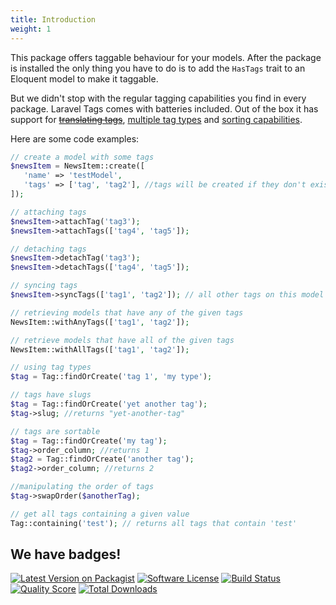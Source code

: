 ```yaml
---
title: Introduction
weight: 1
---
```


This package offers taggable behaviour for your models. After the package is installed the only thing you have to do is to add the `HasTags` trait to an Eloquent model to make it taggable. 

But we didn't stop with the regular tagging capabilities you find in every package. Laravel Tags comes with batteries included. Out of the box it has support for [~~translating tags~~](/laravel-tags/v2/advanced-usage/adding-translations), [multiple tag types](/laravel-tags/v2/advanced-usage/using-types) and [sorting capabilities](/laravel-tags/v2/advanced-usage/sorting-tags).

Here are some code examples:

```php
// create a model with some tags
$newsItem = NewsItem::create([
   'name' => 'testModel',
   'tags' => ['tag', 'tag2'], //tags will be created if they don't exist
]);

// attaching tags
$newsItem->attachTag('tag3');
$newsItem->attachTags(['tag4', 'tag5']);

// detaching tags
$newsItem->detachTag('tag3');
$newsItem->detachTags(['tag4', 'tag5']);

// syncing tags
$newsItem->syncTags(['tag1', 'tag2']); // all other tags on this model will be detached

// retrieving models that have any of the given tags
NewsItem::withAnyTags(['tag1', 'tag2']);

// retrieve models that have all of the given tags
NewsItem::withAllTags(['tag1', 'tag2']);

// using tag types
$tag = Tag::findOrCreate('tag 1', 'my type');

// tags have slugs
$tag = Tag::findOrCreate('yet another tag');
$tag->slug; //returns "yet-another-tag"

// tags are sortable
$tag = Tag::findOrCreate('my tag');
$tag->order_column; //returns 1
$tag2 = Tag::findOrCreate('another tag');
$tag2->order_column; //returns 2

//manipulating the order of tags
$tag->swapOrder($anotherTag);

// get all tags containing a given value
Tag::containing('test'); // returns all tags that contain 'test'
```

## We have badges!

<section class="article_badges">
    <a href="https://packagist.org/packages/spatie/laravel-tags"><img src="https://img.shields.io/packagist/v/spatie/laravel-tags.svg?style=flat-square" alt="Latest Version on Packagist"></a>
    <a href="https://github.com/spatie/laravel-tags/blob/master/LICENSE.md"><img src="https://img.shields.io/badge/license-MIT-brightgreen.svg?style=flat-square" alt="Software License"></a>
    <a href="https://travis-ci.org/spatie/laravel-tags"><img src="https://img.shields.io/travis/spatie/laravel-tags/master.svg?style=flat-square" alt="Build Status"></a>
    <a href="https://scrutinizer-ci.com/g/spatie/laravel-tags"><img src="https://img.shields.io/scrutinizer/g/spatie/laravel-tags.svg?style=flat-square" alt="Quality Score"></a>
    <a href="https://packagist.org/packages/spatie/laravel-tags"><img src="https://img.shields.io/packagist/dt/spatie/laravel-tags.svg?style=flat-square" alt="Total Downloads"></a>
</section>
